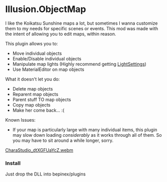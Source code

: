# Illusion.ObjectMap

I like the Koikatsu Sunshine maps a lot, but sometimes I wanna customize them to my needs for specific scenes or events. This mod was made with the intent of allowing you to edit maps, within reason.

This plugin allows you to:
- Move individual objects
- Enable/Disable individual objects
- Manipulate map lights (Highly recommend getting [LightSettings](https://github.com/starstormhun/StarPlugins))
- Use MaterialEditor on map objects

What it doesn't let you do:
- Delete map objects
- Reparent map objects
- Parent stuff TO map objects
- Copy map objects
- Make her come back... :(

Known Issues:
- If your map is particularly large with many individual items, this plugin may slow down loading *considerably* as it works through all of them. So you may have to sit around a while longer, sorry.

[CharaStudio_dtXGFUaYcZ.webm](https://github.com/user-attachments/assets/3a32f57c-ada7-429e-bd91-b7debb4bc988)


### Install
Just drop the DLL into bepinex/plugins
